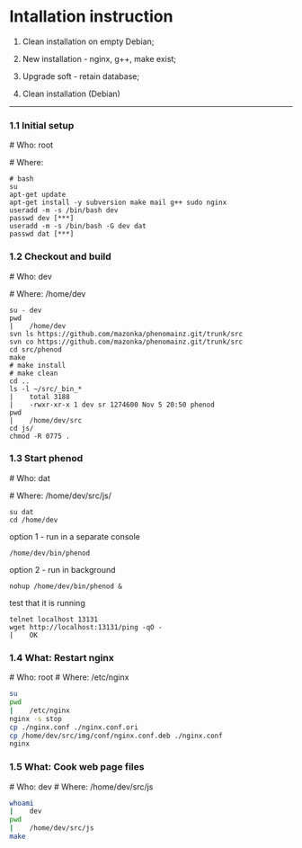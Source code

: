 Intallation instruction
=======================
1. Clean installation on empty Debian;
2. New installation - nginx, g++, make exist;
3. Upgrade soft - retain database;



1. Clean installation (Debian)
------------------------------
### 1.1 Initial setup
\# Who: root

\# Where:
```
# bash
su
apt-get update
apt-get install -y subversion make mail g++ sudo nginx 
useradd -m -s /bin/bash dev
passwd dev [***]
useradd -m -s /bin/bash -G dev dat
passwd dat [***]
```

### 1.2 Checkout and build
\# Who: dev

\# Where: /home/dev
```
su - dev
pwd
|    /home/dev
svn ls https://github.com/mazonka/phenomainz.git/trunk/src
svn co https://github.com/mazonka/phenomainz.git/trunk/src
cd src/phenod
make
# make install
# make clean
cd ..
ls -l ~/src/_bin_*
|    total 3188
|    -rwxr-xr-x 1 dev sr 1274600 Nov 5 20:50 phenod
pwd
|    /home/dev/src
cd js/
chmod -R 0775 .
```

### 1.3 Start phenod
\# Who: dat

\# Where: /home/dev/src/js/
```
su dat
cd /home/dev
```
option 1 - run in a separate console
```
/home/dev/bin/phenod 
```
option 2 - run in background
```
nohup /home/dev/bin/phenod &
```
test that it is running
```
telnet localhost 13131
wget http://localhost:13131/ping -qO -
|    OK
```

### 1.4 What: Restart nginx
\# Who: root
\# Where: /etc/nginx
```bash
su
pwd
|    /etc/nginx
nginx -s stop
cp ./nginx.conf ./nginx.conf.ori
cp /home/dev/src/img/conf/nginx.conf.deb ./nginx.conf
nginx
```

### 1.5 What: Cook web page files
\# Who: dev
\# Where: /home/dev/src/js
```bash
whoami
|    dev
pwd
|    /home/dev/src/js
make
```
